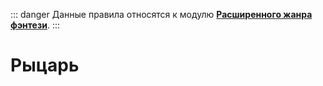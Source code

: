 ::: danger
Данные правила относятся к модулю **[Расширенного жанра фэнтези](/advanced-fantasy/)**.
:::

# Рыцарь
